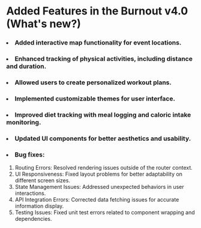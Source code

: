 # Added Features in the Burnout v4.0 (What's new?)

### <li> Added interactive map functionality for event locations.

### <li> Enhanced tracking of physical activities, including distance and duration.

### <li> Allowed users to create personalized workout plans.

### <li> Implemented customizable themes for user interface.

### <li> Improved diet tracking with meal logging and caloric intake monitoring.

### <li> Updated UI components for better aesthetics and usability.

### <li> Bug fixes:

1.	Routing Errors: Resolved rendering issues outside of the router context.
2.	UI Responsiveness: Fixed layout problems for better adaptability on different screen sizes.
3.	State Management Issues: Addressed unexpected behaviors in user interactions.
4.	API Integration Errors: Corrected data fetching issues for accurate information display.
5.	Testing Issues: Fixed unit test errors related to component wrapping and dependencies.


